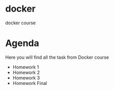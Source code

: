 # docker
docker course
# Agenda
Here you will find all the task from Docker course
- Homework 1
- Homework 2
- Homework 3
- Homework Final

